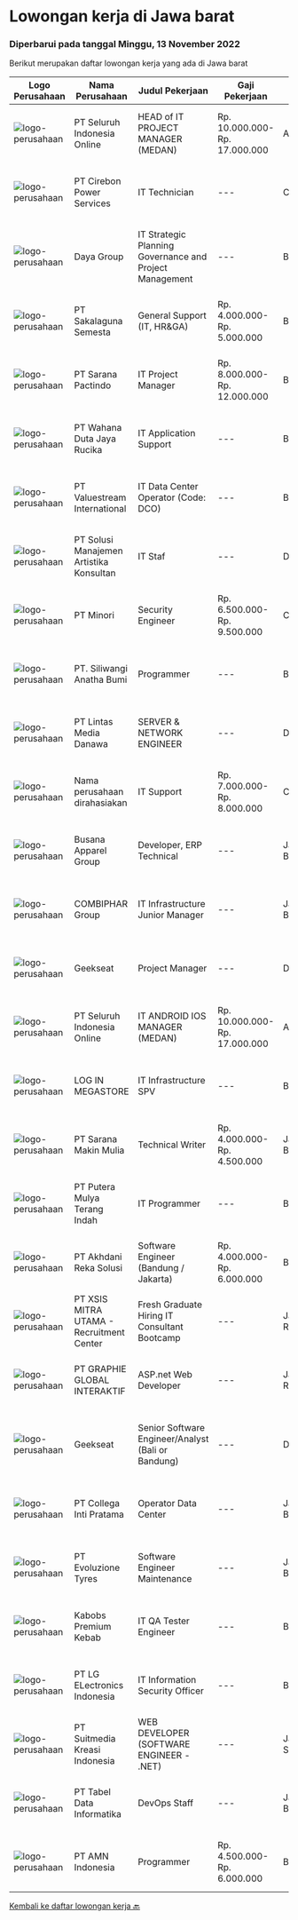 
  # Lowongan kerja di Jawa barat

  ### Diperbarui pada tanggal Minggu, 13 November 2022

  Berikut merupakan daftar lowongan kerja yang ada di Jawa barat

  |Logo Perusahaan | Nama Perusahaan | Judul Pekerjaan | Gaji Pekerjaan | Lokasi | Deskripsi | Tanggal diunggah | Pranala |
  | -------------- | --------------- | --------------- | --------- | --------- | -------------- | ------- | ----------- |
  |![logo-perusahaan](https://image-service-cdn.seek.com.au/c768f0670f8f8212da7de609b6af9d0b2e5134cc/ee4dce1061f3f616224767ad58cb2fc751b8d2dc)|PT Seluruh Indonesia Online|HEAD of IT PROJECT MANAGER  (MEDAN)|Rp. 10.000.000-Rp. 17.000.000|Aceh|Memiliki pengalaman leadership sebagai Manager sebelumnya.Back End Engineer1. Memiliki pengalaman dalam membangun RESTful APIs2. Menguasai bahasa...|Sabtu, 12 November 2022|https://www.jobstreet.co.id/id/job/head-of-it-project-manager-medan-4103880?token=0~5b3ce690-795a-480f-88f8-46c89dce0087&sectionRank=1&jobId=jobstreet-id-job-4103880|
|![logo-perusahaan](https://image-service-cdn.seek.com.au/9edd439e7d8e115cfa1bb21acac8399756c2db57/ee4dce1061f3f616224767ad58cb2fc751b8d2dc)|PT Cirebon Power Services|IT Technician|---|Cirebon|Job Description: Perform all routine, scheduled and unscheduled maintenance required based on Help desk application issued by users. Maintain PR/PO,...|Jumat, 11 November 2022|https://www.jobstreet.co.id/id/job/it-technician-4103227?token=0~5b3ce690-795a-480f-88f8-46c89dce0087&sectionRank=2&jobId=jobstreet-id-job-4103227|
|![logo-perusahaan](https://image-service-cdn.seek.com.au/00da9d3cef3249064ef4ac228ee3529bf7e26d28/ee4dce1061f3f616224767ad58cb2fc751b8d2dc)|Daya Group|IT Strategic Planning Governance and Project Management|---|Bandung|Job Descriptions : Make strategic planning of IT division in accordance with company blueprints Providing information &amp; being the source of...|Jumat, 11 November 2022|https://www.jobstreet.co.id/id/job/it-strategic-planning-governance-and-project-management-4103638?token=0~5b3ce690-795a-480f-88f8-46c89dce0087&sectionRank=3&jobId=jobstreet-id-job-4103638|
|![logo-perusahaan](https://image-service-cdn.seek.com.au/3ee25c262ae5efe5fcbea3aa376130e1ff9ff119/ee4dce1061f3f616224767ad58cb2fc751b8d2dc)|PT Sakalaguna Semesta|General Support (IT, HR&GA)|Rp. 4.000.000-Rp. 5.000.000|Bogor|Melakukan instalasi (Komputer, Jaringan, CCTV, dll) Maintenance aset perusahaan di cabang Melakukan proses rekrutmen karyawan baru Memastikan...|Kamis, 10 November 2022|https://www.jobstreet.co.id/id/job/general-support-it-hr-ga-4100908?token=0~5b3ce690-795a-480f-88f8-46c89dce0087&sectionRank=4&jobId=jobstreet-id-job-4100908|
|![logo-perusahaan](https://image-service-cdn.seek.com.au/98982338245954acade7338ecccff8adaf4bc449/ee4dce1061f3f616224767ad58cb2fc751b8d2dc)|PT Sarana Pactindo|IT Project Manager|Rp. 8.000.000-Rp. 12.000.000|Bandung|Job Description: Plan the project Define the scope of the project in collaboration with senior management Create a detailed work plan which identifies...|Jumat, 11 November 2022|https://www.jobstreet.co.id/id/job/it-project-manager-4103391?token=0~5b3ce690-795a-480f-88f8-46c89dce0087&sectionRank=5&jobId=jobstreet-id-job-4103391|
|![logo-perusahaan](https://image-service-cdn.seek.com.au/5eb05aabcbcd20e75c04c69e00c8ea64e373a8cd/ee4dce1061f3f616224767ad58cb2fc751b8d2dc)|PT Wahana Duta Jaya Rucika|IT Application Support|---|Bekasi|Melakukan layanan kepada end user DBC Group (seluruh business unit) sehubungan dengan kendala aplikasi QAD dan aplikasi non-ERP yang ada. Melakukan...|Kamis, 10 November 2022|https://www.jobstreet.co.id/id/job/it-application-support-4101414?token=0~5b3ce690-795a-480f-88f8-46c89dce0087&sectionRank=6&jobId=jobstreet-id-job-4101414|
|![logo-perusahaan](https://image-service-cdn.seek.com.au/38b93cad40354922da192b36aae3a7dede24721d/ee4dce1061f3f616224767ad58cb2fc751b8d2dc)|PT Valuestream International|IT Data Center Operator (Code: DCO)|---|Bandung|Requirements: Candidate must possess Diploma/Bachelor’s Degree in Computer Science Preferable with minimum 1year experience or Fresh Graduate Has good...|Kamis, 10 November 2022|https://www.jobstreet.co.id/id/job/it-data-center-operator-code%3A-dco-4101296?token=0~5b3ce690-795a-480f-88f8-46c89dce0087&sectionRank=7&jobId=jobstreet-id-job-4101296|
|![logo-perusahaan](https://image-service-cdn.seek.com.au/02a9c3a41f12d512a313e026cc1697a83069c260/ee4dce1061f3f616224767ad58cb2fc751b8d2dc)|PT Solusi Manajemen Artistika Konsultan|IT Staf|---|Depok|Persyaratan Jabatan : Pendidikan minimal lulusan S1 Tekhnik Informatika Pengalaman kerja sebagai IT Staf minimal 2 tahun Memiliki pengetahuan dan...|Selasa, 08 November 2022|https://www.jobstreet.co.id/id/job/it-staf-4098074?token=0~5b3ce690-795a-480f-88f8-46c89dce0087&sectionRank=8&jobId=jobstreet-id-job-4098074|
|![logo-perusahaan](https://image-service-cdn.seek.com.au/c48442d01ca78152f156c3d10c356100f17ad624/ee4dce1061f3f616224767ad58cb2fc751b8d2dc)|PT Minori|Security Engineer|Rp. 6.500.000-Rp. 9.500.000|Cikarang|Deskripsi Pekerjaan : Mengkoordinasikan dan membantu memberikan pelatihan kesadaran keamanan informasi kepada personel organisasi Membantu menciptakan...|Jumat, 11 November 2022|https://www.jobstreet.co.id/id/job/security-engineer-4103172?token=0~5b3ce690-795a-480f-88f8-46c89dce0087&sectionRank=9&jobId=jobstreet-id-job-4103172|
|![logo-perusahaan](https://image-service-cdn.seek.com.au/bc2b135376b2e5025ce920eb56bf572f5d3b406f/ee4dce1061f3f616224767ad58cb2fc751b8d2dc)|PT. Siliwangi Anatha Bumi|Programmer|---|Bandung|PT Siliwangi Anatha Bumi (YanProLand)Yaitu salah satu pengembang properti yang berkantor pusat di kota Bandung, saat ini sedang mengembangkan...|Jumat, 11 November 2022|https://www.jobstreet.co.id/id/job/programmer-4102723?token=0~5b3ce690-795a-480f-88f8-46c89dce0087&sectionRank=10&jobId=jobstreet-id-job-4102723|
|![logo-perusahaan](https://image-service-cdn.seek.com.au/4cc5b4edd8a09fb41741a122f57ee79a81b9a89e/ee4dce1061f3f616224767ad58cb2fc751b8d2dc)|PT Lintas Media Danawa|SERVER & NETWORK ENGINEER|---|Depok|QUALIFICATIONS: Candidate must possess at least Bachelor's Degree in Computer Engineering or equivalent. At least 2 Years of working experience in the...|Jumat, 11 November 2022|https://www.jobstreet.co.id/id/job/server-network-engineer-4103371?token=0~5b3ce690-795a-480f-88f8-46c89dce0087&sectionRank=11&jobId=jobstreet-id-job-4103371|
|![logo-perusahaan](https://i.ibb.co/sqvTCh9/112815900-stock-vector-no-image-available-icon-flat-vector.webp)|Nama perusahaan dirahasiakan|IT Support|Rp. 7.000.000-Rp. 8.000.000|Cikarang|Requirements:      Max 45 years old Bachelor Degree (S1) Majoring Electrical, IT, Computer or Telecommunication Max. experience 5 years in in related...|Selasa, 08 November 2022|https://www.jobstreet.co.id/id/job/it-support-4100106?token=0~5b3ce690-795a-480f-88f8-46c89dce0087&sectionRank=12&jobId=jobstreet-id-job-4100106|
|![logo-perusahaan](https://image-service-cdn.seek.com.au/683670481263d6172abacd763ed892105168758e/ee4dce1061f3f616224767ad58cb2fc751b8d2dc)|Busana Apparel Group|Developer, ERP Technical|---|Jawa Barat|JOB DESCRIPTION: Develop new tools, reports, and enhancements for existing tools and reports. Troubleshoot technical issues and identify modifications...|Sabtu, 12 November 2022|https://www.jobstreet.co.id/id/job/developer-erp-technical-4092391?token=0~5b3ce690-795a-480f-88f8-46c89dce0087&sectionRank=13&jobId=jobstreet-id-job-4092391|
|![logo-perusahaan](https://image-service-cdn.seek.com.au/a0f20297cd96768270fd65c153437438666be787/ee4dce1061f3f616224767ad58cb2fc751b8d2dc)|COMBIPHAR Group|IT Infrastructure Junior Manager|---|Jawa Barat|Minimal Persyaratan Minimal S1 Sistem Informasi/Teknik Informatika. Memiliki pengalaman sebagai IT Infrastruktur Senior Supervisor di perusahaan...|Senin, 07 November 2022|https://www.jobstreet.co.id/id/job/it-infrastructure-junior-manager-4096031?token=0~5b3ce690-795a-480f-88f8-46c89dce0087&sectionRank=14&jobId=jobstreet-id-job-4096031|
|![logo-perusahaan](https://image-service-cdn.seek.com.au/a94166d692fda70a364e9d5191d7ced8a65f1597/ee4dce1061f3f616224767ad58cb2fc751b8d2dc)|Geekseat|Project Manager|---|Denpasar|Project Manager  The role of a Project Manager at Geekseat is managing your team by reporting and maintaining project timelines, minimising external...|Sabtu, 12 November 2022|https://www.jobstreet.co.id/id/job/project-manager-4092908?token=0~5b3ce690-795a-480f-88f8-46c89dce0087&sectionRank=15&jobId=jobstreet-id-job-4092908|
|![logo-perusahaan](https://image-service-cdn.seek.com.au/c768f0670f8f8212da7de609b6af9d0b2e5134cc/ee4dce1061f3f616224767ad58cb2fc751b8d2dc)|PT Seluruh Indonesia Online|IT ANDROID IOS MANAGER (MEDAN)|Rp. 10.000.000-Rp. 17.000.000|Aceh|Memiliki pengalaman leadership sebagai Manager sebelumnya.PENGALAMAN di Android and IOS Manager.Back End Engineer1. Memiliki pengalaman dalam...|Jumat, 11 November 2022|https://www.jobstreet.co.id/id/job/it-android-ios-manager-medan-4103123?token=0~5b3ce690-795a-480f-88f8-46c89dce0087&sectionRank=16&jobId=jobstreet-id-job-4103123|
|![logo-perusahaan](https://image-service-cdn.seek.com.au/1e102985856db2d994004fa54524e669f28729d4/ee4dce1061f3f616224767ad58cb2fc751b8d2dc)|LOG IN MEGASTORE|IT Infrastructure SPV|---|Bandung|Kualifikasi :1.Pendidikan min S12.Memiliki pengalaman di bisnis retail/konsultan/factory3.Menguasai konsep jaringan, mikrotik &amp;...|Selasa, 08 November 2022|https://www.jobstreet.co.id/id/job/it-infrastructure-spv-4098269?token=0~5b3ce690-795a-480f-88f8-46c89dce0087&sectionRank=17&jobId=jobstreet-id-job-4098269|
|![logo-perusahaan](https://i.ibb.co/sqvTCh9/112815900-stock-vector-no-image-available-icon-flat-vector.webp)|PT Sarana Makin Mulia|Technical Writer|Rp. 4.000.000-Rp. 4.500.000|Jawa Barat|Pendidikan minimal D3 Teknin Informatika/Manajemen Informatika/ Sistem Informasi Pengalaman minimal 1 tahun sebagai Technical Writer Familiar dengan...|Sabtu, 12 November 2022|https://www.jobstreet.co.id/id/job/technical-writer-4084852?token=0~5b3ce690-795a-480f-88f8-46c89dce0087&sectionRank=18&jobId=jobstreet-id-job-4084852|
|![logo-perusahaan](https://image-service-cdn.seek.com.au/8e93a4130f5ecf35a13d4dfcf66194d68d1f03e3/ee4dce1061f3f616224767ad58cb2fc751b8d2dc)|PT Putera Mulya Terang Indah|IT Programmer|---|Bandung|Dicari: D3/S1 Teknik Informatika/Teknik Komputer/Ilmu Komputer. Menguasai Web based Programming Python, java, JavaScript, PHP(Codeigniter), C++, HTML....|Kamis, 10 November 2022|https://www.jobstreet.co.id/id/job/it-programmer-4081664?token=0~5b3ce690-795a-480f-88f8-46c89dce0087&sectionRank=19&jobId=jobstreet-id-job-4081664|
|![logo-perusahaan](https://image-service-cdn.seek.com.au/209145b20f81b061085e061c426f6bfc67f9b961/ee4dce1061f3f616224767ad58cb2fc751b8d2dc)|PT Akhdani Reka Solusi|Software Engineer (Bandung / Jakarta)|Rp. 4.000.000-Rp. 6.000.000|Bandung|Keuntungan Junior level / fresh grad sedang cari pengalaman? Tempat kerja yang mendidik team atas kerja keras dan kreativitas? dan bisa WFH? then,...|Jumat, 11 November 2022|https://www.jobstreet.co.id/id/job/software-engineer-bandung-jakarta-4103107?token=0~5b3ce690-795a-480f-88f8-46c89dce0087&sectionRank=20&jobId=jobstreet-id-job-4103107|
|![logo-perusahaan](https://image-service-cdn.seek.com.au/fa12dd378bd230f83b9ccd636b4121ebbb347455/ee4dce1061f3f616224767ad58cb2fc751b8d2dc)|PT XSIS MITRA UTAMA - Recruitment Center|Fresh Graduate Hiring IT Consultant Bootcamp|---|Jakarta Raya|What we offer you: Integrated Training (Full Stack specialist in .Net/Java/QA). Soft Skills Training. Real &amp; varied experiences (IT Project...|Jumat, 11 November 2022|https://www.jobstreet.co.id/id/job/fresh-graduate-hiring-it-consultant-bootcamp-4102495?token=0~5b3ce690-795a-480f-88f8-46c89dce0087&sectionRank=21&jobId=jobstreet-id-job-4102495|
|![logo-perusahaan](https://image-service-cdn.seek.com.au/f9a751ea24d68e4658d0eb7882e2db58a9b95cb0/ee4dce1061f3f616224767ad58cb2fc751b8d2dc)|PT GRAPHIE GLOBAL INTERAKTIF|ASP.net Web Developer|---|Jakarta Raya|Kualifikasi : Diutamakan yang sudah berpengalaman web programming minimal setahun Menyukai pekerjaan coding (pasion in coding) Bersemangat belajar...|Sabtu, 12 November 2022|https://www.jobstreet.co.id/id/job/asp.net-web-developer-4084510?token=0~5b3ce690-795a-480f-88f8-46c89dce0087&sectionRank=22&jobId=jobstreet-id-job-4084510|
|![logo-perusahaan](https://image-service-cdn.seek.com.au/a94166d692fda70a364e9d5191d7ced8a65f1597/ee4dce1061f3f616224767ad58cb2fc751b8d2dc)|Geekseat|Senior Software Engineer/Analyst (Bali or Bandung)|---|Denpasar|Have a seat with us!Geekseat mencari Senior Software Engineer untuk bergabung dengan Geekseat di kota Bandung atau Bali. Sebagai seorang Senior...|Sabtu, 12 November 2022|https://www.jobstreet.co.id/id/job/senior-software-engineer-analyst-bali-or-bandung-4085170?token=0~5b3ce690-795a-480f-88f8-46c89dce0087&sectionRank=23&jobId=jobstreet-id-job-4085170|
|![logo-perusahaan](https://image-service-cdn.seek.com.au/9ee506954173f23ff6b28330322e0b384fe9f1ef/ee4dce1061f3f616224767ad58cb2fc751b8d2dc)|PT Collega Inti Pratama|Operator Data Center|---|Jawa Barat|Deskripsi Pekerjaan: Monitoring Operasional Data Center Menjalankan Proses End of Period Backup dan Restore Database  Kualifikasi: Usia maksimal 28...|Kamis, 10 November 2022|https://www.jobstreet.co.id/id/job/operator-data-center-4100965?token=0~5b3ce690-795a-480f-88f8-46c89dce0087&sectionRank=24&jobId=jobstreet-id-job-4100965|
|![logo-perusahaan](https://image-service-cdn.seek.com.au/d415ba5fb171e50c979c559d0b4da95ed97782a1/ee4dce1061f3f616224767ad58cb2fc751b8d2dc)|PT Evoluzione Tyres|Software Engineer Maintenance|---|Jawa Barat|Requirements : Candidate must possess Bachelor degree in Engineering (Electrical/Electronic/Mechatronics) or equivalent. At least 3 Year(s) of working...|Jumat, 11 November 2022|https://www.jobstreet.co.id/id/job/software-engineer-maintenance-4084076?token=0~5b3ce690-795a-480f-88f8-46c89dce0087&sectionRank=25&jobId=jobstreet-id-job-4084076|
|![logo-perusahaan](https://image-service-cdn.seek.com.au/078f18cc282ec05acc50e84995109c7012f8c9ba/ee4dce1061f3f616224767ad58cb2fc751b8d2dc)|Kabobs Premium Kebab|IT QA Tester Engineer|---|Bandung|Pendidikan min. D3 Teknik Informatika/Sistem Informasi/sejenis Pengalaman 2 tahun sebagai IT QA Tester Memahami fungsi QA dalam pengembangan software...|Rabu, 09 November 2022|https://www.jobstreet.co.id/id/job/it-qa-tester-engineer-4099966?token=0~5b3ce690-795a-480f-88f8-46c89dce0087&sectionRank=26&jobId=jobstreet-id-job-4099966|
|![logo-perusahaan](https://image-service-cdn.seek.com.au/6f518d7cb8ecadb42b20d3116ff0aa34d839842f/ee4dce1061f3f616224767ad58cb2fc751b8d2dc)|PT LG ELectronics Indonesia|IT Information Security Officer|---|Bekasi|Job Description : Monitor access to all systems and maintain access control on network and computer systems and document access authorization...|Kamis, 10 November 2022|https://www.jobstreet.co.id/id/job/it-information-security-officer-4100859?token=0~5b3ce690-795a-480f-88f8-46c89dce0087&sectionRank=27&jobId=jobstreet-id-job-4100859|
|![logo-perusahaan](https://image-service-cdn.seek.com.au/a35461f19e5c47c3403f5c3873ca2e7520123d7f/ee4dce1061f3f616224767ad58cb2fc751b8d2dc)|PT Suitmedia Kreasi Indonesia|WEB DEVELOPER (SOFTWARE ENGINEER - .NET)|---|Jakarta Selatan|Role: You will develop and deliver high-quality web and mobile apps Responsibilities: Develop backend system of web and mobile applications. Deliver...|Jumat, 11 November 2022|https://www.jobstreet.co.id/id/job/web-developer-software-engineer-.net-4103187?token=0~5b3ce690-795a-480f-88f8-46c89dce0087&sectionRank=28&jobId=jobstreet-id-job-4103187|
|![logo-perusahaan](https://image-service-cdn.seek.com.au/cc7740d3c24aa7ca3100545b5b9764dbf51eccfa/ee4dce1061f3f616224767ad58cb2fc751b8d2dc)|PT Tabel Data Informatika|DevOps Staff|---|Jawa Barat|Job Description : Installation and maintain Kubernetes Create CI/CD pipeline using gitlab CI, Create Automation ansible, Terraform Create container...|Kamis, 10 November 2022|https://www.jobstreet.co.id/id/job/devops-staff-4089193?token=0~5b3ce690-795a-480f-88f8-46c89dce0087&sectionRank=29&jobId=jobstreet-id-job-4089193|
|![logo-perusahaan](https://i.ibb.co/sqvTCh9/112815900-stock-vector-no-image-available-icon-flat-vector.webp)|PT AMN Indonesia|Programmer|Rp. 4.500.000-Rp. 6.000.000|Bogor|Menguasai C#. Net atau PHP Menguasai JavaScript Menguasai Bahasa SQL untuk pengaksesan RDBMS (Sql Server / MySQL) Mengerti dan dapat...|Kamis, 10 November 2022|https://www.jobstreet.co.id/id/job/programmer-4088647?token=0~5b3ce690-795a-480f-88f8-46c89dce0087&sectionRank=30&jobId=jobstreet-id-job-4088647|


  [Kembali ke daftar lowongan kerja 🔙](../README.md#daftar-lowongan-kerja)
  
